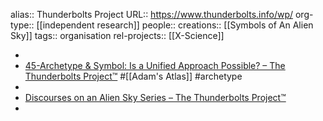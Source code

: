 alias:: Thunderbolts Project
URL:: https://www.thunderbolts.info/wp/
org-type:: [[independent research]] 
people:: 
creations:: [[Symbols of An Alien Sky]]
tags:: organisation
rel-projects:: [[X-Science]] 


-
- [45-Archetype & Symbol: Is a Unified Approach Possible? – The Thunderbolts Project™](https://www.thunderbolts.info/wp/2019/11/12/45-archetype-symbol-is-a-unified-approach-possible/) #[[Adam's Atlas]] #archetype
-
- [Discourses on an Alien Sky Series – The Thunderbolts Project™](https://www.thunderbolts.info/wp/category/disc/)
-